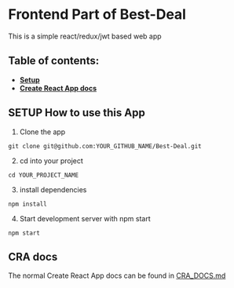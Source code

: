 # Frontend Part of Best-Deal

This is a simple react/redux/jwt based web app

## Table of contents:

- **[Setup](#setup-how-to-use-this-app)**
- **[Create React App docs](#cra-docs)**

## SETUP How to use this App


1. Clone the app

```
git clone git@github.com:YOUR_GITHUB_NAME/Best-Deal.git
```

2. cd into your project

```
cd YOUR_PROJECT_NAME
```

3. install dependencies

```
npm install
```

4. Start development server with npm start

```
npm start
```

## CRA docs

The normal Create React App docs can be found in [CRA_DOCS.md](./CRA_DOCS.md)
